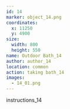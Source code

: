 ```yaml
---
id: 14
marker: object_14.png
coordinates:
  x: 11250
  y: 4900
size:
  width: 800
  height: 550
name: Outdoor Bath_14
author: author_14
location: common
action: taking bath_14
images:
  - 14_01.png
---
```


instructions_14
